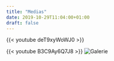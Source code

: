 ```yaml
---
title: "Medias"
date: 2019-10-29T11:04:00+01:00
draft: false
---
```


{{< youtube deT9xyWoWJ0 >}}

{{< youtube B3C9Ay6Q7J8 >}}
![Galerie](/img/g2.jpg)
